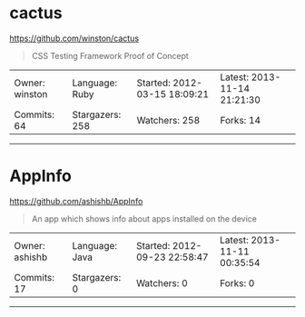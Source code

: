 # cactus

https://github.com/winston/cactus
<blockquote>
CSS Testing Framework Proof of Concept
</blockquote>

<table>
<tr><td>Owner: winston</td>
    <td>Language: Ruby</td>
    <td>Started: 2012-03-15 18:09:21</td>
    <td>Latest: 2013-11-14 21:21:30</td></tr>
<tr><td>Commits: 64</td>
    <td>Stargazers: 258</td>
    <td>Watchers: 258</td>
    <td>Forks: 14</td></tr>
</table>

---

# AppInfo

https://github.com/ashishb/AppInfo
<blockquote>
An app which shows info about apps installed on the device
</blockquote>

<table>
<tr><td>Owner: ashishb</td>
    <td>Language: Java</td>
    <td>Started: 2012-09-23 22:58:47</td>
    <td>Latest: 2013-11-11 00:35:54</td></tr>
<tr><td>Commits: 17</td>
    <td>Stargazers: 0</td>
    <td>Watchers: 0</td>
    <td>Forks: 0</td></tr>
</table>

---

